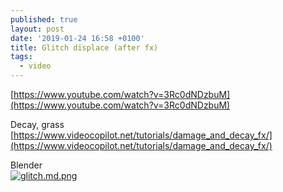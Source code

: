 ```yaml
---
published: true
layout: post
date: '2019-01-24 16:58 +0100'
title: Glitch displace (after fx)
tags:
  - video
---
```

[https://www.youtube.com/watch?v=3Rc0dNDzbuM](https://www.youtube.com/watch?v=3Rc0dNDzbuM)

Decay, grass  
[https://www.videocopilot.net/tutorials/damage_and_decay_fx/](https://www.videocopilot.net/tutorials/damage_and_decay_fx/)

Blender  
[![glitch.md.png](https://cdn.scrot.moe/images/2019/01/25/glitch.md.png)](https://cdn.scrot.moe/images/2019/01/25/glitch.png)
